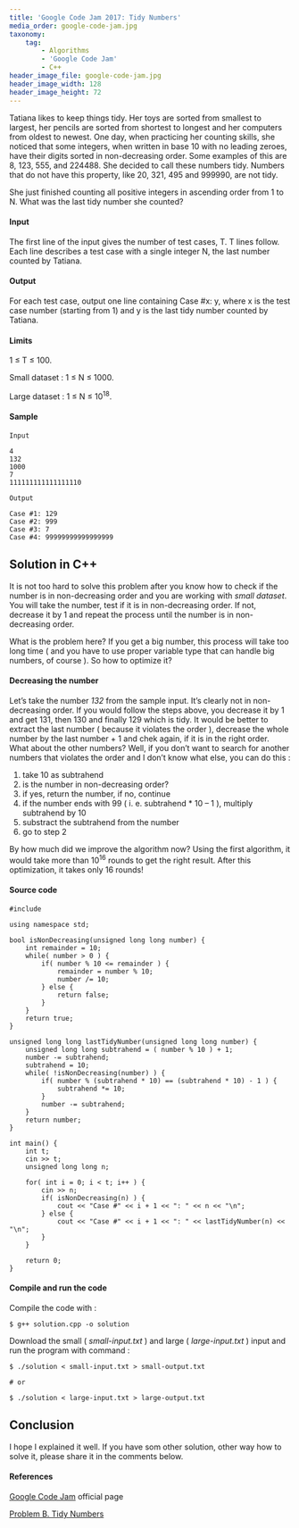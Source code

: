 ```yaml
---
title: 'Google Code Jam 2017: Tidy Numbers'
media_order: google-code-jam.jpg
taxonomy:
    tag:
        - Algorithms
        - 'Google Code Jam'
        - C++
header_image_file: google-code-jam.jpg
header_image_width: 128
header_image_height: 72
---
```


Tatiana likes to keep things tidy. Her toys are sorted from smallest to largest, her pencils are sorted from shortest to longest and her computers from oldest to newest. One day, when practicing her counting skills, she noticed that some integers, when written in base 10 with no leading zeroes, have their digits sorted in non-decreasing order. Some examples of this are 8, 123, 555, and 224488. She decided to call these numbers tidy. Numbers that do not have this property, like 20, 321, 495 and 999990, are not tidy.

She just finished counting all positive integers in ascending order from 1 to N. What was the last tidy number she counted?

#### Input

The first line of the input gives the number of test cases, T. T lines follow. Each line describes a test case with a single integer N, the last number counted by Tatiana.

#### Output

For each test case, output one line containing Case #x: y, where x is the test case number (starting from 1) and y is the last tidy number counted by Tatiana.

#### Limits

1 ≤ T ≤ 100.

Small dataset : 1 ≤ N ≤ 1000.

Large dataset : 1 ≤ N ≤ 10<sup>18</sup>.

#### Sample

```
Input

4
132
1000
7
111111111111111110

Output

Case #1: 129
Case #2: 999
Case #3: 7
Case #4: 99999999999999999
```

## Solution in C++

It is not too hard to solve this problem after you know how to check if the number is in non-decreasing order and you are working with *small dataset*. You will take the number, test if it is in non-decreasing order. If not, decrease it by 1 and repeat the process until the number is in non-decreasing order.

What is the problem here? If you get a big number, this process will take too long time ( and you have to use proper variable type that can handle big numbers, of course ). So how to optimize it?

#### Decreasing the number

Let’s take the number *132* from the sample input. It’s clearly not in non-decreasing order. If you would follow the steps above, you decrease it by 1 and get 131, then 130 and finally 129 which is tidy. It would be better to extract the last number ( because it violates the order ), decrease the whole number by the last number + 1 and chek again, if it is in the right order. What about the other numbers? Well, if you don’t want to search for another numbers that violates the order and I don’t know what else, you can do this :

1. take 10 as subtrahend
2. is the number in non-decreasing order?
3. if yes, return the number, if no, continue
4. if the number ends with 99 ( i. e. subtrahend * 10 – 1 ), multiply subtrahend by 10
5. substract the subtrahend from the number
6. go to step 2

By how much did we improve the algorithm now? Using the first algorithm, it would take more than 10<sup>16</sup> rounds to get the right result. After this optimization, it takes only 16 rounds!

#### Source code

```
#include 

using namespace std;

bool isNonDecreasing(unsigned long long number) {
    int remainder = 10;
    while( number > 0 ) {
        if( number % 10 <= remainder ) {
            remainder = number % 10;
            number /= 10;
        } else {
            return false;
        }
    }
    return true;
}

unsigned long long lastTidyNumber(unsigned long long number) {
    unsigned long long subtrahend = ( number % 10 ) + 1;
    number -= subtrahend;
    subtrahend = 10;
    while( !isNonDecreasing(number) ) {
        if( number % (subtrahend * 10) == (subtrahend * 10) - 1 ) {
            subtrahend *= 10;
        }
        number -= subtrahend;
    }
    return number;
}

int main() {
    int t;
    cin >> t;
    unsigned long long n;

    for( int i = 0; i < t; i++ ) {
        cin >> n;
        if( isNonDecreasing(n) ) {
            cout << "Case #" << i + 1 << ": " << n << "\n";
        } else {
            cout << "Case #" << i + 1 << ": " << lastTidyNumber(n) << "\n";
        }
    }

    return 0;
}
```

#### Compile and run the code

Compile the code with :

```
$ g++ solution.cpp -o solution
```

Download the small ( *small-input.txt* ) and large ( *large-input.txt* ) input and run the program with command :

```
$ ./solution < small-input.txt > small-output.txt

# or

$ ./solution < large-input.txt > large-output.txt
```

## Conclusion

I hope I explained it well. If you have som other solution, other way how to solve it, please share it in the comments below.

#### References

[Google Code Jam](https://code.google.com/codejam/) official page

[Problem B. Tidy Numbers](https://code.google.com/codejam/contest/3264486/dashboard#s=p1)
